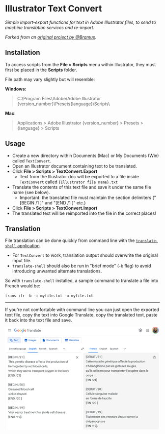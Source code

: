 # Illustrator Text Convert
*Simple import-export functions for text in Adobe Illustrator files, to send to machine translation services and re-import.*

*Forked from an [original project by @Bramus](https://github.com/bramus/PS_BRAMUS.TextConvert).*

## Installation

To access scripts from the **File > Scripts** menu within Illustrator, they must first be placed in the **Scripts** folder.

File path may vary slightly but will resemble:

**Windows:**

> C:\Program Files\Adobe\Adobe Illustrator {version_number}\Presets\{language}\Scripts\

**Mac**:

> Applications > Adobe Illustrator {version_number} > Presets > {language} > Scripts

## Usage

* Create a new directory within Documents (Mac) or My Documents (Win) called `TextConvert`.
* Open an Illustrator document containing text to be translated.
* Click **File > Scripts > TextConvert.Export**
    * Text from the Illustrator doc will be exported to a file inside `TextConvert` called `{Illustrator file name}.txt`
* Translate the contents of this text file and save it under the same file name (see below).    
    * Important: the translated file must maintain the section delimiters ("[BEGIN /1 ]" and "[END /1 ]" etc.)
* Click **File > Scripts > TextConvert.Import**
* The translated text will be reimported into the file in the correct places!


## Translation

File translation can be done quickly from command line with the [`translate-shell` application](https://github.com/soimort/translate-shell).

* For `TextConvert` to work, translation output should overwrite the original input file. 
* `translate-shell` should also be run in "brief mode" (`-b` flag) to avoid introducing unwanted alternate translations.

So with `translate-shell` installed, a sample command to translate a file into French would be:

`trans :fr -b -i myfile.txt -o myfile.txt`

---

If you're not comfortable with command line you can just open the exported text file, copy the text into Google Translate, copy the translated text, paste it back into the text file and save.

![Google Translate](GoogleTranslate.png)